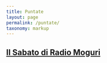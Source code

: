 ```yaml
---
title: Puntate
layout: page
permalink: /puntate/
taxonomy: markup
---
```


## [Il Sabato di Radio Moguri](https://www.facebook.com/radiomoguri/playlist/659609907724722)
